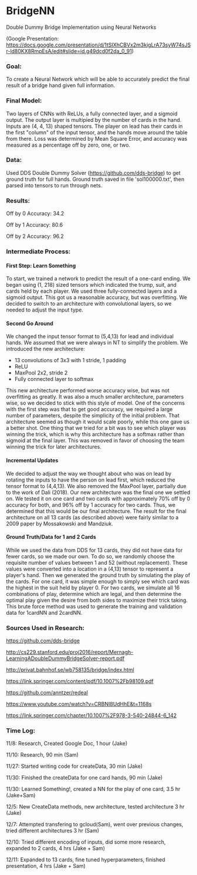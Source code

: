 # BridgeNN
Double Dummy Bridge Implementation using Neural Networks

(Google Presentation: https://docs.google.com/presentation/d/1tSIXhCBVx2m3kigLrA73syW74sJSr-ld80KX8RmpEsA/edit#slide=id.g49dcd0f2da_0_91)

### Goal: 
To create a Neural Network which will be able to accurately predict the final result of a bridge hand given full information.

### Final Model: 
Two layers of CNNs with ReLUs, a fully connected layer, and a sigmoid output. The output layer is multipied by the number of cards in the hand.
Inputs are (4, 4, 13) shaped tensors. The player on lead has their cards in the first "column" of the input tensor, and the hands move around the table from there.
Loss was determined by Mean Square Error, and accuracy was measured as a percentage off by zero, one, or two.

### Data:
Used DDS Double Dummy Solver (https://github.com/dds-bridge) to get ground truth for full hands. Ground truth saved in file 'sol100000.txt', then parsed into tensors to run through nets. 

### Results:

Off by 0 Accuracy: 34.2

Off by 1 Accuracy: 80.6

Off by 2 Accuracy: 96.2

### Intermediate Process:
#### First Step: Learn Something
To start, we trained a network to predict the result of a one-card ending. We began using (1, 218) sized tensors which indicated the trump, suit, and cards held by each player. We used three fully-connected layers and a sigmoid output. This got us a reasonable accuracy, but was overfitting. We decided to switch to an architecture with convolutional layers, so we needed to adjust the input type.

#### Second Go Around
We changed the input tensor format to (5,4,13) for lead and individual hands. We assumed that we were always in NT to simplify the problem. We introduced the new architecture: 
* 13 convolutions of 3x3 with 1 stride, 1 padding 
* ReLU
* MaxPool 2x2, stride 2
* Fully connected layer to softmax

This new architecture performed worse accuracy wise, but was not overfitting as greatly. It was also a much smaller architecture, parameters wise, so we decided to stick with this style of model. One of the concerns with the first step was that to get good accuracy, we required a large number of parameters, despite the simplicity of the initial problem. That architecture seemed as though it would scale poorly, while this one gave us a better shot. One thing that we tried for a bit was to see which player was winning the trick, which is why this architecture has a softmax rather than sigmoid at the final layer. This was removed in favor of choosing the team winning the trick for later architectures.

#### Incremental Updates
We decided to adjust the way we thought about who was on lead by rotating the inputs to have the person on lead first, which reduced the tensor format to (4,4,13). We also removed the MaxPool layer, partially due to the work of Dali (2018). Our new architecture was the final one we settled on. We tested it on one card and two cards with approximately 70% off by 0 accuracy for both, and 96% off by 1 accuracy for two cards. Thus, we determined that this would be our final architecture. The result for the final architecture on all 13 cards (as described above) were fairly similar to a 2009 paper by Mossakowski and Mandziuk. 

#### Ground Truth/Data for 1 and 2 Cards
While we used the data from DDS for 13 cards, they did not have data for fewer cards, so we made our own. To do so, we randomly choose the requisite number of values between 1 and 52 (without replacement). These values were converted into a location in a (4,13) tensor to represent a player's hand. Then we generated the ground truth by simulating the play of the cards. For one card, it was simple enough to simply see which card was the highest in the suit held by player 0. For two cards, we simulate all 16 combinations of play, determine which are legal, and then determine the optimal play given the desire from both sides to maximize their trick taking. This brute force method was used to generate the training and validation data for 1cardNN and 2cardNN.


### Sources Used in Research: 

https://github.com/dds-bridge

http://cs229.stanford.edu/proj2016/report/Mernagh-LearningADoubleDummyBridgeSolver-report.pdf

http://privat.bahnhof.se/wb758135/bridge/index.html

https://link.springer.com/content/pdf/10.1007%2Fb98109.pdf

https://github.com/anntzer/redeal

https://www.youtube.com/watch?v=CRBNI8UdHhE&t=1168s

https://link.springer.com/chapter/10.1007%2F978-3-540-24844-6_142 


### Time Log:
11/8: Research, Created Google Doc, 1 hour (Jake)

11/10: Research, 90 min (Sam)

11/27: Started writing code for createData, 30 min (Jake)

11/30: Finished the createData for one card hands, 90 min (Jake)

11/30: Learned Something!, created a NN for the play of one card, 3.5 hr (Jake+Sam)

12/5: New CreateData methods, new architecture, tested architecture 3 hr (Jake)

12/7: Attempted transfering to gcloud(Sam), went over previous changes, tried different architectures 3 hr (Sam)

12/10: Tried different encoding of inputs, did some more research, expanded to 2 cards, 4 hrs (Jake + Sam)

12/11: Expanded to 13 cards, fine tuned hyperparameters, finished presentation, 4 hrs (Jake + Sam)
